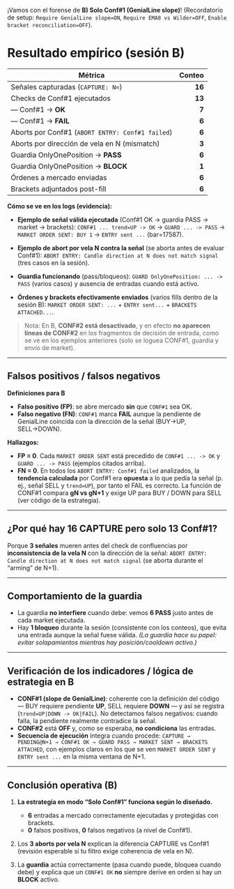¡Vamos con el forense de **B) Solo Conf#1 (GenialLine slope)**!
(Recordatorio de setup: `Require GenialLine slope=ON`, `Require EMA8 vs Wilder=OFF`, `Enable bracket reconciliation=OFF`).

# Resultado empírico (sesión B)

| Métrica                                          | Conteo |
| ------------------------------------------------ | -----: |
| Señales capturadas (`CAPTURE: N=`)               | **16** |
| Checks de Conf#1 ejecutados                      | **13** |
| — Conf#1 → **OK**                                |  **7** |
| — Conf#1 → **FAIL**                              |  **6** |
| Aborts por Conf#1 (`ABORT ENTRY: Conf#1 failed`) |  **6** |
| Aborts por dirección de vela en N (mismatch)     |  **3** |
| Guardia OnlyOnePosition → **PASS**               |  **6** |
| Guardia OnlyOnePosition → **BLOCK**              |  **1** |
| Órdenes a mercado enviadas                       |  **6** |
| Brackets adjuntados post-fill                    |  **6** |

**Cómo se ve en los logs (evidencia):**

* **Ejemplo de señal válida ejecutada** (Conf#1 OK → guardia PASS → market → brackets):
  `CONF#1 ... trend=UP -> OK` → `GUARD ... -> PASS` → `MARKET ORDER SENT: BUY 1` → `ENTRY sent ...` (bar=17587).&#x20;

* **Ejemplo de abort por vela N contra la señal** (se aborta antes de evaluar Conf#1):
  `ABORT ENTRY: Candle direction at N does not match signal` (tres casos en la sesión).&#x20;

* **Guardia funcionando** (pass/bloqueos):
  `GUARD OnlyOnePosition: ... -> PASS` (varios casos) y ausencia de entradas cuando está activo.&#x20;

* **Órdenes y brackets efectivamente enviados** (varios fills dentro de la sesión B):
  `MARKET ORDER SENT: ...` + `ENTRY sent...` + `BRACKETS ATTACHED...`.&#x20;

> Nota: En B, **CONF#2 está desactivado**, y en efecto **no aparecen líneas de CONF#2** en los fragmentos de decisión de entrada, como se ve en los ejemplos anteriores (solo se loguea CONF#1, guardia y envío de market).&#x20;

---

## Falsos positivos / falsos negativos

**Definiciones para B**

* **Falso positivo (FP)**: se abre mercado **sin** que `CONF#1` sea OK.
* **Falso negativo (FN)**: `CONF#1` marca **FAIL** aunque la pendiente de GenialLine coincida con la dirección de la señal (BUY→UP, SELL→DOWN).

**Hallazgos:**

* **FP = 0**. Cada `MARKET ORDER SENT` está precedido de `CONF#1 ... -> OK` y `GUARD ... -> PASS` (ejemplos citados arriba).
* **FN = 0**. En todos los `ABORT ENTRY: Conf#1 failed` analizados, la **tendencia calculada** por Conf#1 era **opuesta** a lo que pedía la señal (p. ej., señal SELL y `trend=UP`), por tanto el FAIL es correcto. La función de CONF#1 compara **gN vs gN+1** y exige UP para BUY / DOWN para SELL (ver código de la estrategia).&#x20;

---

## ¿Por qué hay 16 CAPTURE pero solo 13 Conf#1?

Porque **3 señales** mueren antes del check de confluencias por **inconsistencia de la vela N** con la dirección de la señal:
`ABORT ENTRY: Candle direction at N does not match signal` (se aborta durante el “arming” de N+1).&#x20;

---

## Comportamiento de la guardia

* La guardia **no interfiere** cuando debe: vemos **6 PASS** justo antes de cada market ejecutada.&#x20;
* Hay **1 bloqueo** durante la sesión (consistente con los conteos), que evita una entrada aunque la señal fuese válida. *(La guardia hace su papel: evitar solapamientos mientras hay posición/cooldown activo.)*

---

## Verificación de los indicadores / lógica de estrategia en B

* **CONF#1 (slope de GenialLine)**: coherente con la definición del código — BUY requiere pendiente **UP**, SELL requiere **DOWN** — y así se registra (`trend=UP|DOWN -> OK|FAIL`). No detectamos falsos negativos: cuando falla, la pendiente realmente contradice la señal.&#x20;
* **CONF#2** está **OFF** y, como se esperaba, **no condiciona** las entradas.
* **Secuencia de ejecución** íntegra cuando procede: `CAPTURE → PENDING@N+1 → CONF#1 OK → GUARD PASS → MARKET SENT → BRACKETS ATTACHED`, con ejemplos claros en los que se ven `MARKET ORDER SENT` y `ENTRY sent ...` en la misma ventana de N+1. &#x20;

---

## Conclusión operativa (B)

1. **La estrategia en modo “Solo Conf#1” funciona según lo diseñado.**

   * **6** entradas a mercado correctamente ejecutadas y protegidas con brackets.&#x20;
   * **0** falsos positivos, **0** falsos negativos (a nivel de Conf#1).
2. Los **3 aborts por vela N** explican la diferencia CAPTURE vs Conf#1 (revisión esperable si tu filtro exige coherencia de vela en N).&#x20;
3. La **guardia** actúa correctamente (pasa cuando puede, bloquea cuando debe) y explica que un `CONF#1 OK` **no** siempre derive en orden si hay un **BLOCK** activo.

